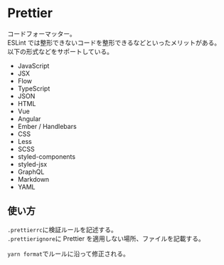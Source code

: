 # Prettier

コードフォーマッター。  
ESLint では整形できないコードを整形できるなどといったメリットがある。  
以下の形式などをサポートしている。

- JavaScript
- JSX
- Flow
- TypeScript
- JSON
- HTML
- Vue
- Angular
- Ember / Handlebars
- CSS
- Less
- SCSS
- styled-components
- styled-jsx
- GraphQL
- Markdown
- YAML

## 使い方

`.prettierrc`に検証ルールを記述する。  
`.prettierignore`に Prettier を適用しない場所、ファイルを記載する。

`yarn format`でルールに沿って修正される。
